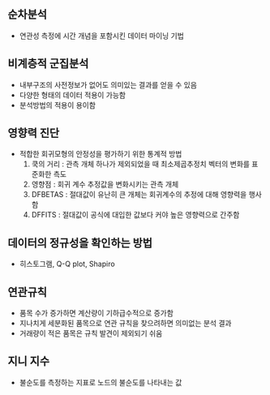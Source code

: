 ## 순차분석
  - 연관성 측정에 시간 개념을 포함시킨 데이터 마이닝 기법

## 비계층적 군집분석
  - 내부구조의 사전정보가 없어도 의미있는 결과를 얻을 수 있음
  - 다양한 형태의 데이터 적용이 가능함
  - 분석방법의 적용이 용이함

## 영향력 진단
  - 적합한 회귀모형의 안정성을 평가하기 위한 통계적 방법
    1) 쿡의 거리 : 관측 개체 하나가 제외되었을 때 최소제곱추정치 벡터의 변화를 표준화한 측도
    2) 영향점 : 회귀 계수 추정값을 변화시키는 관측 개체
    3) DFBETAS : 절대값이 유난히 큰 개체는 회귀계수의 추정에 대해 영향력을 행사함
    4) DFFITS : 절대값이 공식에 대입한 값보다 커야 높은 영향력으로 간주함
   
## 데이터의 정규성을 확인하는 방법
  - 히스토그램, Q-Q plot, Shapiro

## 연관규칙
  - 품목 수가 증가하면 계산량이 기하급수적으로 증가함
  - 지나치게 세분화된 품목으로 연관 규칙을 찾으려하면 의미없는 분석 결과
  - 거래량이 적은 품목은 규칙 발견이 제외되기 쉬움

## 지니 지수
  - 불순도를 측정하는 지표로 노드의 불순도를 나타내는 값 
